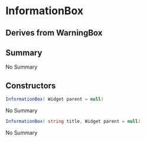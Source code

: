 # InformationBox

## Derives from WarningBox

## Summary

No Summary
## Constructors

```c#
InformationBox( Widget parent = null) 
```
No Summary
```c#
InformationBox( string title, Widget parent = null) 
```
No Summary
